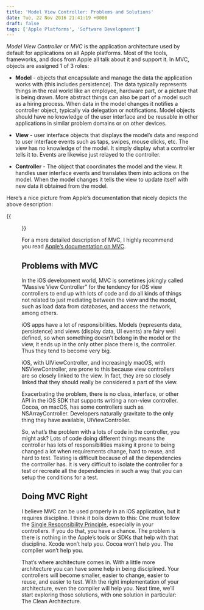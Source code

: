 ```yaml
---
title: 'Model View Controller: Problems and Solutions'
date: Tue, 22 Nov 2016 21:41:19 +0000
draft: false
tags: ['Apple Platforms', 'Software Development']
---
```


_Model View Controller_ or _MVC_ is the application architecture used by default for applications on all Apple platforms. Most of the tools, frameworks, and docs from Apple all talk about it and support it. In MVC, objects are assigned 1 of 3 roles:

* **Model** - objects that encapsulate and manage the data the application works with (this includes persistence). The data typically represents things in the real world like an employee, hardware part, or a picture that is being drawn. More abstract things can also be part of a model such as a hiring process. When data in the model changes it notifies a controller object, typically via delegation or notifications. Model objects should have no knowledge of the user interface and be reusable in other applications in similar problem domains or on other devices.

* **View** - user interface objects that displays the model’s data and respond to user interface events such as taps, swipes, mouse clicks, etc. The view has no knowledge of the model. It simply display what a controller tells it to. Events are likewise just relayed to the controller.

* **Controller** - The object that coordinates the model and the view. It handles user interface events and translates them into actions on the model. When the model changes it tells the view to update itself with new data it obtained from the model.

Here’s a nice picture from Apple’s documentation that nicely depicts the above description: 

{{<figure src="/images/model_view_controller_2x.png" alt="Model View Controller Diagram" caption="Model View Controller Diagram" width="768">}}


For a more detailed description of MVC, I highly recommend you read [Apple’s documentation on MVC](https://developer.apple.com/library/etc/redirect/xcode/content/1189/documentation/General/Conceptual/DevPedia-CocoaCore/MVC.html "Apple documentation on MVC").

Problems with MVC
-----------------

In the iOS development world, MVC is sometimes jokingly called “Massive View Controller” for the tendency for iOS view controllers to end up with lots of code and do all kinds of things not related to just mediating between the view and the model, such as load data from databases, and access the network, among others. 

iOS apps have a lot of responsibilities. Models (represents data, persistence) and views (display data, UI events) are fairy well defined, so when something doesn’t belong in the model or the view, it ends up in the only other place there is, the controller. Thus they tend to become very big. 

iOS, with UIViewController, and increasingly macOS, with NSViewController, are prone to this because view controllers are so closely linked to the view. In fact, they are so closely linked that they should really be considered a part of the view. 

Exacerbating the problem, there is no class, interface, or other API in the iOS SDK that supports writing a non-view controller. Cocoa, on macOS, has some controllers such as NSArrayController. Developers naturally gravitate to the only thing they have available, UIViewController. 

So, what’s the problem with a lots of code in the controller, you might ask? Lots of code doing different things means the controller has lots of responsibilities making it prone to being changed a lot when requirements change, hard to reuse, and hard to test. Testing is difficult because of all the dependencies the controller has. It is very difficult to isolate the controller for a test or recreate all the dependencies in such a way that you can setup the conditions for a test.

Doing MVC Right
---------------

I believe MVC can be used properly in an iOS application, but it requires discipline. I think it boils down to this: One must follow the [Single Responsibility Principle](https://en.wikipedia.org/wiki/Single_responsibility_principle), especially in your controllers. If you do that, you have a chance. The problem is there is nothing in the Apple’s tools or SDKs that help with that discipline. Xcode won’t help you. Cocoa won’t help you. The compiler won’t help you. 

That’s where architecture comes in. With a little more architecture you can have some help in being disciplined. Your controllers will become smaller, easier to change, easier to reuse, and easier to test. With the right implementation of your architecture, even the compiler will help you. Next time, we’ll start exploring those solutions, with one solution in particular: The Clean Architecture.
